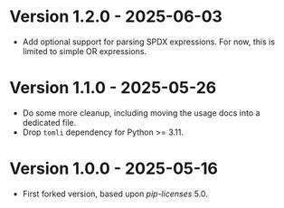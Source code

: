# Version 1.2.0 - 2025-06-03

* Add optional support for parsing SPDX expressions. For now, this is limited to simple OR expressions.

# Version 1.1.0 - 2025-05-26

* Do some more cleanup, including moving the usage docs into a dedicated file.
* Drop `tomli` dependency for Python >= 3.11.

# Version 1.0.0 - 2025-05-16

* First forked version, based upon *pip-licenses* 5.0.

